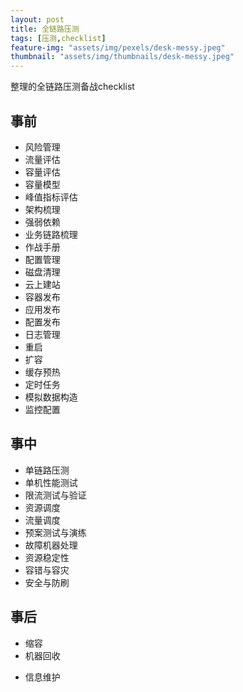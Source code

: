 ```yaml
---
layout: post
title: 全链路压测
tags: [压测,checklist]
feature-img: "assets/img/pexels/desk-messy.jpeg"
thumbnail: "assets/img/thumbnails/desk-messy.jpeg"
---
```


整理的全链路压测备战checklist

## 事前

* 风险管理
* 流量评估
* 容量评估
* 容量模型
* 峰值指标评估
* 架构梳理
* 强弱依赖
* 业务链路梳理
* 作战手册
* 配置管理
* 磁盘清理
* 云上建站
* 容器发布
* 应用发布
* 配置发布
* 日志管理
* 重启
* 扩容
* 缓存预热
* 定时任务
* 模拟数据构造
* 监控配置

## 事中

* 单链路压测
* 单机性能测试
* 限流测试与验证
* 资源调度
* 流量调度
* 预案测试与演练
* 故障机器处理
* 资源稳定性
* 容错与容灾
* 安全与防刷

## 事后

* 缩容
* 机器回收

- 信息维护